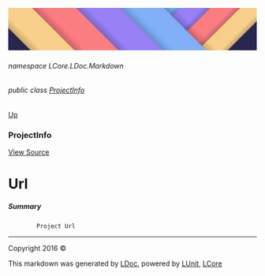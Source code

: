 ![](../Content/LDoc-banner-small.png "")

###### namespace LCore.LDoc.Markdown

###### public class [ProjectInfo](ProjectInfo.md)
[Up](ProjectInfo.md)

### ProjectInfo
[View Source](../Markdown/Projects/ProjectInfo.cs)

# Url

##### Summary

            Project Url
            



---

Copyright 2016 &copy; [](../../README.md) [](../../TableOfContents.md)

This markdown was generated by [LDoc](https://github.com/CodeSingularity/LDoc), powered by [LUnit](https://github.com/CodeSingularity/LUnit), [LCore](https://github.com/CodeSingularity/LCore)

